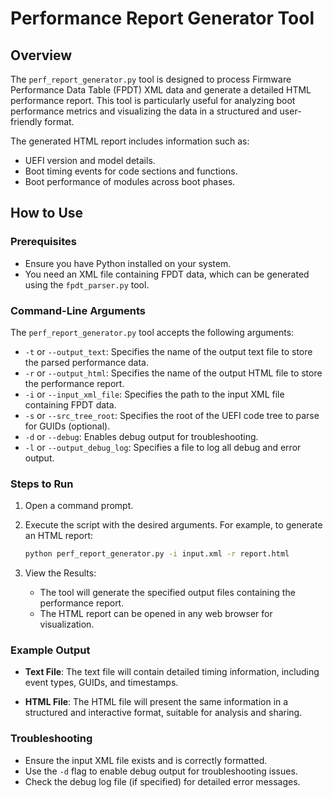 # Performance Report Generator Tool

## Overview

The `perf_report_generator.py` tool is designed to process Firmware Performance Data Table (FPDT) XML data and generate
a detailed HTML performance report. This tool is particularly useful for analyzing boot performance metrics and
visualizing the data in a structured and user-friendly format.

The generated HTML report includes information such as:

- UEFI version and model details.
- Boot timing events for code sections and functions.
- Boot performance of modules across boot phases.

## How to Use

### Prerequisites

- Ensure you have Python installed on your system.
- You need an XML file containing FPDT data, which can be generated using the `fpdt_parser.py` tool.

### Command-Line Arguments

The `perf_report_generator.py` tool accepts the following arguments:

- `-t` or `--output_text`: Specifies the name of the output text file to store the parsed performance data.
- `-r` or `--output_html`: Specifies the name of the output HTML file to store the performance report.
- `-i` or `--input_xml_file`: Specifies the path to the input XML file containing FPDT data.
- `-s` or `--src_tree_root`: Specifies the root of the UEFI code tree to parse for GUIDs (optional).
- `-d` or `--debug`: Enables debug output for troubleshooting.
- `-l` or `--output_debug_log`: Specifies a file to log all debug and error output.

### Steps to Run

1. Open a command prompt.
2. Execute the script with the desired arguments. For example, to generate an HTML report:

   ```cmd
   python perf_report_generator.py -i input.xml -r report.html
   ```

3. View the Results:
   - The tool will generate the specified output files containing the performance report.
   - The HTML report can be opened in any web browser for visualization.

### Example Output

- **Text File**:
  The text file will contain detailed timing information, including event types, GUIDs, and timestamps.

- **HTML File**:
  The HTML file will present the same information in a structured and interactive format, suitable for analysis and sharing.

### Troubleshooting

- Ensure the input XML file exists and is correctly formatted.
- Use the `-d` flag to enable debug output for troubleshooting issues.
- Check the debug log file (if specified) for detailed error messages.
